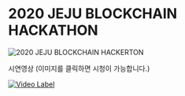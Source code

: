 # 2020 JEJU BLOCKCHAIN HACKATHON


![2020 JEJU BLOCKCHAIN HACKERTON](https://i.imgur.com/acAJCe0.jpg)  


시연영상 (이미지를 클릭하면 시청이 가능합니다.)

[![Video Label](https://github.com/Soohan-Park/2020_JEJU_BLOCKCHAIN_HACKERTON/blob/master/Documents/video_thumbnail.png)](https://www.youtube.com/watch?v=BJ1Z5ITHXS0&feature=youtu.be)
